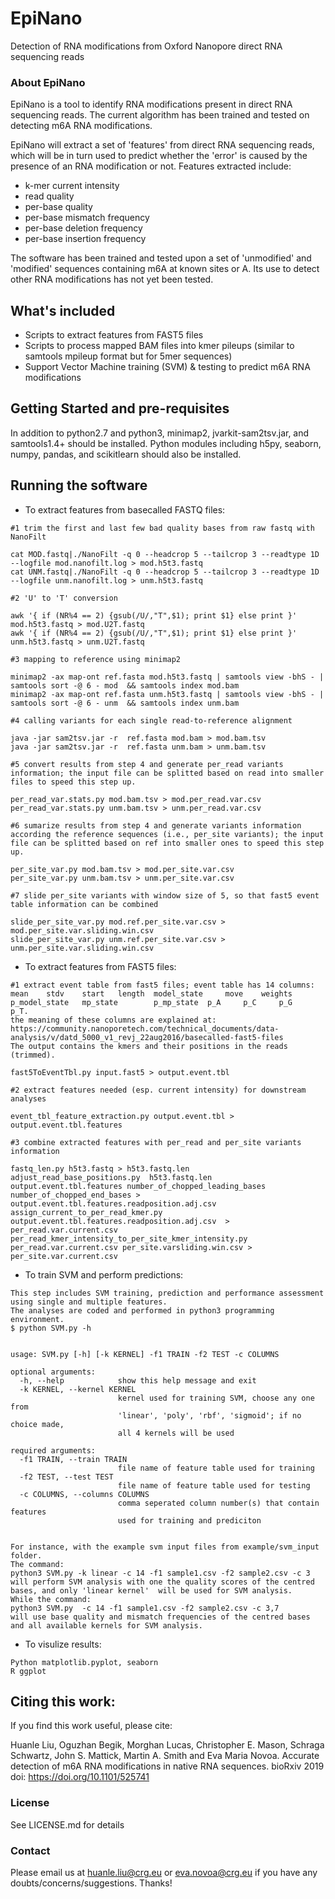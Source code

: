 # EpiNano
Detection of RNA modifications from Oxford Nanopore direct RNA sequencing reads

### About EpiNano
EpiNano is a tool to identify RNA modifications present in direct RNA sequencing reads. The current algorithm has been trained and tested on detecting m6A RNA modifications. 

EpiNano will extract a set of 'features' from direct RNA sequencing reads, which will be in turn used to predict whether the 'error' is caused by the presence of an RNA modification or not. 
Features extracted include: 
- k-mer current intensity
- read quality
- per-base quality
- per-base mismatch frequency
- per-base deletion frequency
- per-base insertion frequency

The software has been trained and tested upon a set of 'unmodified' and 'modified' sequences containing m6A at known sites or A. Its use to detect other RNA modifications has not yet been tested. 

## What's included
- Scripts to extract features from FAST5 files
- Scripts to process mapped BAM files into kmer pileups (similar to samtools mpileup format but for 5mer sequences)
- Support Vector Machine training (SVM) & testing to predict m6A RNA modifications

## Getting Started and pre-requisites
In addition to python2.7 and python3, minimap2, jvarkit-sam2tsv.jar, and samtools1.4+ should be installed.
Python modules including h5py, seaborn, numpy, pandas, and scikitlearn should also be installed.

## Running the software
* To extract features from basecalled FASTQ files: 
```
#1 trim the first and last few bad quality bases from raw fastq with NanoFilt

cat MOD.fastq|./NanoFilt -q 0 --headcrop 5 --tailcrop 3 --readtype 1D --logfile mod.nanofilt.log > mod.h5t3.fastq
cat UNM.fastq|./NanoFilt -q 0 --headcrop 5 --tailcrop 3 --readtype 1D --logfile unm.nanofilt.log > unm.h5t3.fastq

#2 'U' to 'T' conversion

awk '{ if (NR%4 == 2) {gsub(/U/,"T",$1); print $1} else print }' mod.h5t3.fastq > mod.U2T.fastq
awk '{ if (NR%4 == 2) {gsub(/U/,"T",$1); print $1} else print }' unm.h5t3.fastq > unm.U2T.fastq

#3 mapping to reference using minimap2

minimap2 -ax map-ont ref.fasta mod.h5t3.fastq | samtools view -bhS - | samtools sort -@ 6 - mod  && samtools index mod.bam
minimap2 -ax map-ont ref.fasta unm.h5t3.fastq | samtools view -bhS - | samtools sort -@ 6 - unm  && samtools index unm.bam

#4 calling variants for each single read-to-reference alignment

java -jar sam2tsv.jar -r  ref.fasta mod.bam > mod.bam.tsv
java -jar sam2tsv.jar -r  ref.fasta unm.bam > unm.bam.tsv

#5 convert results from step 4 and generate per_read variants information; the input file can be splitted based on read into smaller files to speed this step up.

per_read_var.stats.py mod.bam.tsv > mod.per_read.var.csv
per_read_var.stats.py unm.bam.tsv > unm.per_read.var.csv

#6 sumarize results from step 4 and generate variants information according the reference sequences (i.e., per_site variants); the input file can be splitted based on ref into smaller ones to speed this step up. 

per_site_var.py mod.bam.tsv > mod.per_site.var.csv
per_site_var.py unm.bam.tsv > unm.per_site.var.csv

#7 slide per_site variants with window size of 5, so that fast5 event table information can be combined

slide_per_site_var.py mod.ref.per_site.var.csv > mod.per_site.var.sliding.win.csv
slide_per_site_var.py unm.ref.per_site.var.csv > unm.per_site.var.sliding.win.csv

```


* To extract features from FAST5 files: 
``` 
#1 extract event table from fast5 files; event table has 14 columns: 
mean    stdv    start   length  model_state     move    weights p_model_state   mp_state        p_mp_state  p_A     p_C     p_G     p_T.
the meaning of these columns are explained at: https://community.nanoporetech.com/technical_documents/data-analysis/v/datd_5000_v1_revj_22aug2016/basecalled-fast5-files  
The output contains the kmers and their positions in the reads (trimmed).

fast5ToEventTbl.py input.fast5 > output.event.tbl

#2 extract features needed (esp. current intensity) for downstream analyses

event_tbl_feature_extraction.py output.event.tbl > output.event.tbl.features

#3 combine extracted features with per_read and per_site variants information

fastq_len.py h5t3.fastq > h5t3.fastq.len
adjust_read_base_positions.py  h5t3.fastq.len output.event.tbl.features number_of_chopped_leading_bases number_of_chopped_end_bases > output.event.tbl.features.readposition.adj.csv
assign_current_to_per_read_kmer.py output.event.tbl.features.readposition.adj.csv  > per_read.var.current.csv
per_read_kmer_intensity_to_per_site_kmer_intensity.py per_read.var.current.csv per_site.varsliding.win.csv > per_site.var.current.csv
```
* To train SVM and perform predictions:
```
This step includes SVM training, prediction and performance assessment using single and multiple features.
The analyses are coded and performed in python3 programming environment. 
$ python SVM.py -h


usage: SVM.py [-h] [-k KERNEL] -f1 TRAIN -f2 TEST -c COLUMNS

optional arguments:
  -h, --help            show this help message and exit
  -k KERNEL, --kernel KERNEL
                        kernel used for training SVM, choose any one from
                        'linear', 'poly', 'rbf', 'sigmoid'; if no choice made,
                        all 4 kernels will be used

required arguments:
  -f1 TRAIN, --train TRAIN
                        file name of feature table used for training
  -f2 TEST, --test TEST
                        file name of feature table used for testing
  -c COLUMNS, --columns COLUMNS
                        comma seperated column number(s) that contain features
                        used for training and prediciton
                        

For instance, with the example svm input files from example/svm_input folder.
The command:
python3 SVM.py -k linear -c 14 -f1 sample1.csv -f2 sample2.csv -c 3 
will perform SVM analysis with one the quality scores of the centred bases, and only 'linear kernel'  will be used for SVM analysis.
While the command:
python3 SVM.py  -c 14 -f1 sample1.csv -f2 sample2.csv -c 3,7
will use base quality and mismatch frequencies of the centred bases and all available kernels for SVM analysis.
```

* To visulize results:
```
Python matplotlib.pyplot, seaborn 
R ggplot
```
## Citing this work:
If you find this work useful, please cite:

Huanle Liu, Oguzhan Begik, Morghan Lucas, Christopher E. Mason, Schraga Schwartz, John S. Mattick, Martin A. Smith and Eva Maria Novoa. Accurate detection of m6A RNA modifications in native RNA sequences. bioRxiv 2019
doi: https://doi.org/10.1101/525741

### License 
See LICENSE.md for details

### Contact
Please email us at huanle.liu@crg.eu or eva.novoa@crg.eu if you have any doubts/concerns/suggestions.
Thanks!
